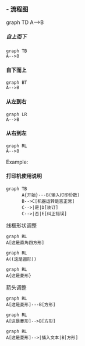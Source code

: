 ### - 流程图

<div class="mermaid">
graph TD
         A-->B
</div>


##### 自上而下  

```
graph TB
A-->B
```

#### 自下而上  

```
graph BT
A-->B
```
#### 从左到右

```
graph LR
A-->B
```
#### 从右到左

```
graph RL
A-->B
```

Example:  

#### 打印机使用说明  

```
graph TB
      A{开始}---B(输入打印份数)
      B-->C[机器运转是否正常]
      C-->|是|D[装订]
      C-->|否|E[纠正错误]
```

线框形状调整
```
graph RL
A[这是直角四方形]
```
```
graph RL
A((这是圆形))
```
```
graph RL
A{这是菱形}
```

箭头调整  

```
graph RL
A[这是菱形]---B[方形]
```
```
graph RL
A[这是菱形]-->B[方形]
```
```
graph RL
A[这是菱形]-->|插入文本|B[方形]
```

